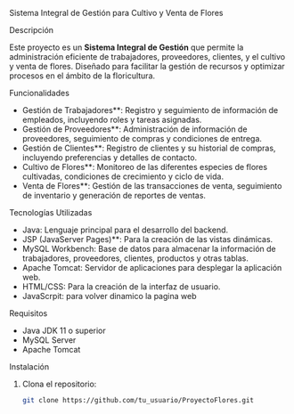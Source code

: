 Sistema Integral de Gestión para Cultivo y Venta de Flores 

Descripción

Este proyecto es un **Sistema Integral de Gestión** que permite la administración eficiente de trabajadores, proveedores, clientes, 
y el cultivo y venta de flores. Diseñado para facilitar la gestión de recursos y optimizar procesos en el ámbito de la floricultura.

Funcionalidades

- Gestión de Trabajadores**: Registro y seguimiento de información de empleados, incluyendo roles y tareas asignadas.
- Gestión de Proveedores**: Administración de información de proveedores, seguimiento de compras y condiciones de entrega.
- Gestión de Clientes**: Registro de clientes y su historial de compras, incluyendo preferencias y detalles de contacto.
- Cultivo de Flores**: Monitoreo de las diferentes especies de flores cultivadas, condiciones de crecimiento y ciclo de vida.
- Venta de Flores**: Gestión de las transacciones de venta, seguimiento de inventario y generación de reportes de ventas.

Tecnologías Utilizadas

- Java: Lenguaje principal para el desarrollo del backend.
- JSP (JavaServer Pages)**: Para la creación de las vistas dinámicas.
- MySQL Workbench: Base de datos para almacenar la información de trabajadores, proveedores, clientes, productos y otras tablas.
- Apache Tomcat: Servidor de aplicaciones para desplegar la aplicación web.
- HTML/CSS: Para la creación de la interfaz de usuario.
- JavaScrpit: para volver dinamico la pagina web

Requisitos

- Java JDK 11 o superior
- MySQL Server
- Apache Tomcat

Instalación

1. Clona el repositorio:
   ```bash
   git clone https://github.com/tu_usuario/ProyectoFlores.git
